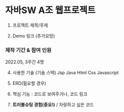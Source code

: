 # 자바SW A조 웹프로젝트

1. 프로젝트 제목/주제

2. Demo 링크
(추가요망)

### 제작 기간 & 참여 인원
2022.05, 3주간
4명


4. 사용한 기술 (기술 스택)
Jsp Java
Html Css Javascript 

5. ERD(필요할 경우)

6. 핵심 기능 : 코드로 보여주거나, 코드 링크


7. **트러블슈팅 경험(중요!)** / 자랑하고 싶은 코드


